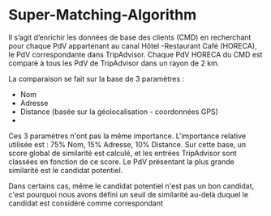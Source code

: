 # Super-Matching-Algorithm

Il s’agit d’enrichir les données de base des clients (CMD) en recherchant pour chaque 
PdV appartenant au canal Hôtel -Restaurant Café (HORECA), le PdV correspondante dans TripAdvisor. 
Chaque PdV HORECA du CMD est comparé à tous les PdV de TripAdvisor dans un 
rayon de 2 km.

La comparaison se fait sur la base de 3 paramètres :
- Nom
- Adresse
- Distance (basée sur la géolocalisation - coordonnées GPS)
-
Ces 3 paramètres n'ont pas la même importance. L'importance relative utilisée est : 75% 
Nom, 15% Adresse, 10% Distance.
Sur cette base, un score global de similarité est calculé, et les entrées TripAdvisor 
sont classées en fonction de ce score. Le PdV présentant la plus grande similarité est le 
candidat potentiel.

Dans certains cas, même le candidat potentiel n'est pas un bon candidat, c'est 
pourquoi nous avons défini un seuil de similarité au-delà duquel le candidat est 
considéré comme correspondant
